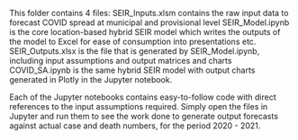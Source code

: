 This folder contains 4 files:
   SEIR_Inputs.xlsm contains the raw input data to forecast COVID spread at municipal and provisional level
   SEIR_Model.ipynb is the core location-based hybrid SEIR model which writes the outputs of the model to Excel for ease of consumption into presentations etc.
   SEIR_Outputs.xlsx is the file that is generated by SEIR_Model.ipynb, including input assumptions and output matrices and charts
   COVID_SA.ipynb is the same hybrid SEIR model with output charts generated in Plotly in the Jupyter notebook.

Each of the Jupyter notebooks contains easy-to-follow code with direct references to the input assumptions required.
Simply open the files in Jupyter and run them to see the work done to generate output forecasts against actual case and death numbers, for the period 2020 - 2021.
